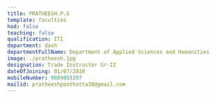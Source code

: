 ```yaml
---
title: PRATHEESH.P.S
template: faculties
hod: false
teaching: false
qualification: ITI
department: dash
departmentFullName: Department of Applied Sciences and Humanities
image: ./pratheesh.jpg
designation: Trade Instructor Gr-II
dateOfJoining: 01/07/2010
mobileNumber: 9809855397
mailid: pratheeshpoothotta38@gmail.com
---
```

